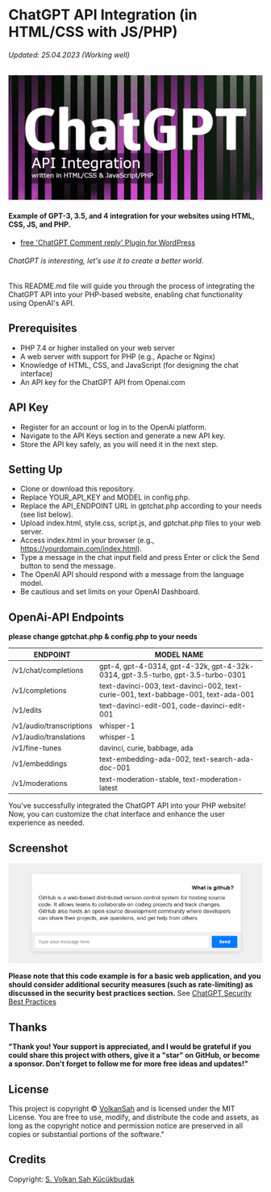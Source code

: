 # ChatGPT API Integration (in HTML/CSS with JS/PHP)
###### Updated: 25.04.2023 (Working well)
![Screenshot](chatgpt.png)

#### Example of GPT-3, 3.5, and 4 integration for your websites using HTML, CSS, JS, and PHP.

- [free 'ChatGPT Comment reply' Plugin for WordPress](https://github.com/VolkanSah/ChatGPT-Comments-Reply-WordPress-Plugin)
###### ChatGPT is interesting, let's use it to create a better world.

This README.md file will guide you through the process of integrating the ChatGPT API into your PHP-based website, enabling chat functionality using OpenAI's API.

## Prerequisites
-  PHP 7.4 or higher installed on your web server
-  A web server with support for PHP (e.g., Apache or Nginx)
-  Knowledge of HTML, CSS, and JavaScript (for designing the chat interface)
-  An API key for the ChatGPT API from Openai.com

## API Key
- Register for an account or log in to the OpenAi platform.
- Navigate to the API Keys section and generate a new API key.
- Store the API key safely, as you will need it in the next step.

## Setting Up
- Clone or download this repository.
- Replace YOUR_API_KEY and MODEL in config.php.
- Replace the API_ENDPOINT URL in gptchat.php according to your needs (see list below).
- Upload index.html, style.css, script.js, and gptchat.php files to your web server.
- Access index.html in your browser (e.g., https://yourdomain.com/index.html).
- Type a message in the chat input field and press Enter or click the Send button to send the message.
- The OpenAI API should respond with a message from the language model.
- Be cautious and set limits on your OpenAI Dashboard.
## OpenAi-API Endpoints
**please change gptchat.php & config.php to your needs**

ENDPOINT | MODEL NAME
-- | --
/v1/chat/completions | gpt-4, gpt-4-0314, gpt-4-32k, gpt-4-32k-0314, gpt-3.5-turbo, gpt-3.5-turbo-0301
/v1/completions | text-davinci-003, text-davinci-002, text-curie-001, text-babbage-001, text-ada-001
/v1/edits | text-davinci-edit-001, code-davinci-edit-001
/v1/audio/transcriptions | whisper-1
/v1/audio/translations | whisper-1
/v1/fine-tunes | davinci, curie, babbage, ada
/v1/embeddings | text-embedding-ada-002, text-search-ada-doc-001
/v1/moderations | text-moderation-stable, text-moderation-latest

You've successfully integrated the ChatGPT API into your PHP website! Now, you can customize the chat interface and enhance the user experience as needed.
## Screenshot
<img src="screenshot.png">

**Please note that this code example is for a basic web application, and you should consider additional security measures (such as rate-limiting) as discussed in the security best practices section.** See [ChatGPT Security Best Practices](https://github.com/VolkanSah/ChatGPT-Security-Best-Practices)



## Thanks
**"Thank you! Your support is appreciated, and I would be grateful if you could share this project with others, give it a "star" on GitHub, or become a sponsor. Don't forget to follow me for more free ideas and updates!"**

## License
This project is copyright © [VolkanSah](https://github.com/volkansah) and is licensed under the MIT License. You are free to use, modify, and distribute the code and assets, as long as the copyright notice and permission notice are preserved in all copies or substantial portions of the software."

## Credits
Copyright: [S. Volkan Sah Kücükbudak](https://github.com/volkansah)

